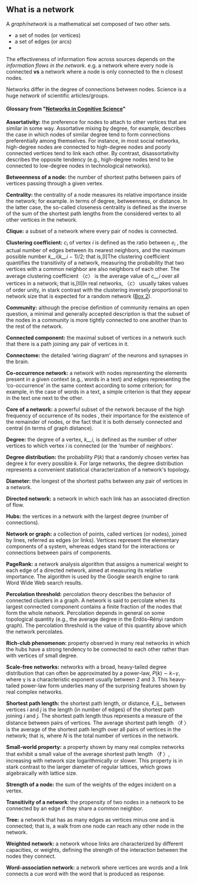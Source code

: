 ## What is a network
A *graph/network* is a mathematical set composed of two other sets.
* a set of nodes (or vertices)
* a set of edges (or arcs)
* 

The effectiveness of information flow across sources depends on the *information flows in the network*.
e.g. a network where every node is connected **vs** a network where a node is only connected to the n closest nodes.

Networks differ in the degree of connections between nodes.
Science is a huge *network* of scientific  articles/groups.

#### Glossary from "[Networks in Cognitive Science](https://www.sciencedirect.com/science/article/pii/S136466131300096X?casa_token=koUojR_St84AAAAA:WKTOd8-5LoFvMq0mV12B09MpIkbPwQfJIYPFUjEkxui0ZUx6uNaSmAmmouJH4Zo_5TnuEUtHfzs5)"

**Assortativity:** the preference for nodes to attach to other vertices that are similar in some way. Assortative mixing by degree, for example, describes the case in which nodes of similar degree tend to form connections preferentially among themselves. For instance, in most social networks, high-degree nodes are connected to high-degree nodes and poorly connected vertices tend to link each other. By contrast, disassortativity describes the opposite tendency (e.g., high-degree nodes tend to be connected to low-degree nodes in technological networks).

**Betweenness of a node:** the number of shortest paths between pairs of vertices passing through a given vertex.

**Centrality:** the centrality of a node measures its relative importance inside the network; for example. in terms of degree, betweenness, or distance. In the latter case, the so-called closeness centrality is defined as the inverse of the sum of the shortest path lengths from the considered vertex to all other vertices in the network.

**Clique:** a subset of a network where every pair of nodes is connected.

**Clustering coefficient:** $c_i$ of vertex $i$ is defined as the ratio between $e_i$ , the actual number of edges between its nearest neighbors, and the maximum possible number _k__i_(_k__i_ − 1)/2; that is,[I]The clustering coefficient quantifies the transitivity of a network, measuring the probability that two vertices with a common neighbor are also neighbors of each other. The average clustering coefficient 〈_c_〉 is the average value of _c__i_ over all vertices in a network; that is,[II]In real networks, 〈_c_〉 usually takes values of order unity, in stark contrast with the clustering inversely proportional to network size that is expected for a random network ([Box 2](https://www.sciencedirect.com/science/article/pii/S136466131300096X?casa_token=koUojR_St84AAAAA:WKTOd8-5LoFvMq0mV12B09MpIkbPwQfJIYPFUjEkxui0ZUx6uNaSmAmmouJH4Zo_5TnuEUtHfzs5#tb0015)).

**Community:** although the precise definition of community remains an open question, a minimal and generally accepted description is that the subset of the nodes in a community is more tightly connected to one another than to the rest of the network.

**Connected component:** the maximal subset of vertices in a network such that there is a path joining any pair of vertices in it.

**Connectome:** the detailed ‘wiring diagram’ of the neurons and synapses in the brain.

**Co-occurrence network:** a network with nodes representing the elements present in a given context (e.g., words in a text) and edges representing the ‘co-occurrence’ in the same context according to some criterion; for example, in the case of words in a text, a simple criterion is that they appear in the text one next to the other.

**Core of a network:** a powerful subset of the network because of the high frequency of occurrence of its nodes , their importance for the existence of the remainder of nodes, or the fact that it is both densely connected and central (in terms of graph distance).

**Degree:** the degree of a vertex, _k__i_, is defined as the number of other vertices to which vertex _i_ is connected (or the ‘number of neighbors’.

**Degree distribution:** the probability _P_(_k_) that a randomly chosen vertex has degree _k_ for every possible _k_. For large networks, the degree distribution represents a convenient statistical characterization of a network's topology.

**Diameter:** the longest of the shortest paths between any pair of vertices in a network.

**Directed network:** a network in which each link has an associated direction of flow.

**Hubs:** the vertices in a network with the largest degree (number of connections).

**Network or graph:** a collection of points, called vertices (or nodes), joined by lines, referred as edges (or links). Vertices represent the elementary components of a system, whereas edges stand for the interactions or connections between pairs of components.

**PageRank:** a network analysis algorithm that assigns a numerical weight to each edge of a directed network, aimed at measuring its relative importance. The algorithm is used by the Google search engine to rank Word Wide Web search results.

**Percolation threshold:** percolation theory describes the behavior of connected clusters in a graph. A network is said to percolate when its largest connected component contains a finite fraction of the nodes that form the whole network. Percolation depends in general on some topological quantity (e.g., the average degree in the Erdös–Rényi random graph). The percolation threshold is the value of this quantity above which the network percolates.

**Rich-club phenomenon:** property observed in many real networks in which the hubs have a strong tendency to be connected to each other rather than with vertices of small degree.

**Scale-free networks:** networks with a broad, heavy-tailed degree distribution that can often be approximated by a power-law, _P_(_k_) ∼ _k_−_γ_, where γ is a characteristic exponent usually between 2 and 3. This heavy-tailed power-law form underlies many of the surprising features shown by real complex networks.

**Shortest path length:** the shortest path length, or distance, ℓ_ij_, between vertices _i_ and _j_ is the length (in number of edges) of the shortest path joining _i_ and _j_. The shortest path length thus represents a measure of the distance between pairs of vertices. The average shortest path length 〈ℓ 〉 is the average of the shortest path length over all pairs of vertices in the network; that is, where _N_ is the total number of vertices in the network.

**Small-world property:** a property shown by many real complex networks that exhibit a small value of the average shortest path length 〈ℓ 〉, increasing with network size logarithmically or slower. This property is in stark contrast to the larger diameter of regular lattices, which grows algebraically with lattice size.

**Strength of a node:** the sum of the weights of the edges incident on a vertex.

**Transitivity of a network**: the propensity of two nodes in a network to be connected by an edge if they share a common neighbor.

**Tree:** a network that has as many edges as vertices minus one and is connected; that is, a walk from one node can reach any other node in the network.

**Weighted network:** a network whose links are characterized by different capacities, or weights, defining the strength of the interaction between the nodes they connect.

**Word-association network:** a network where vertices are words and a link connects a cue word with the word that is produced as response.